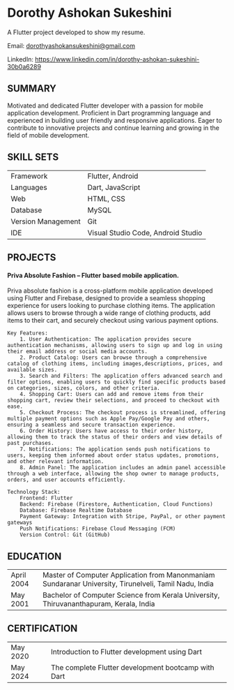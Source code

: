 # Dorothy Ashokan Sukeshini

A Flutter project developed to show my resume.

Email: dorothyashokansukeshini@gmail.com

LinkedIn: https://www.linkedin.com/in/dorothy-ashokan-sukeshini-30b0a6289

## SUMMARY
Motivated and dedicated Flutter developer with a passion for mobile application development. Proficient in Dart programming language and experienced in building user friendly and responsive applications. Eager to contribute to innovative projects and continue learning and growing in the field of mobile development.

## SKILL SETS
|  |  |
|------|-----|
| Framework | Flutter, Android |
| Languages | Dart, JavaScript |
| Web | HTML, CSS |
| Database | MySQL |
| Version Management | Git |
| IDE | Visual Studio Code, Android Studio |

## PROJECTS
#### Priva Absolute Fashion – Flutter based mobile application.
Priva absolute fashion is a cross-platform mobile application developed using Flutter and Firebase, designed to provide a seamless shopping experience for users looking to purchase clothing items. The application allows users to browse through a wide range of clothing products, add items to their cart, and securely checkout using various payment options.

    Key Features:
        1. User Authentication: The application provides secure authentication mechanisms, allowing users to sign up and log in using their email address or social media accounts.
        2. Product Catalog: Users can browse through a comprehensive catalog of clothing items, including images,descriptions, prices, and available sizes.
        3. Search and Filters: The application offers advanced search and filter options, enabling users to quickly find specific products based on categories, sizes, colors, and other criteria.
        4. Shopping Cart: Users can add and remove items from their shopping cart, review their selections, and proceed to checkout with ease.
        5. Checkout Process: The checkout process is streamlined, offering multiple payment options such as Apple Pay/Google Pay and others, ensuring a seamless and secure transaction experience.
        6. Order History: Users have access to their order history, allowing them to track the status of their orders and view details of past purchases.
        7. Notifications: The application sends push notifications to users, keeping them informed about order status updates, promotions, and other relevant information.
        8. Admin Panel: The application includes an admin panel accessible through a web interface, allowing the shop owner to manage products, orders, and user accounts efficiently.
    
    Technology Stack:
        Frontend: Flutter
        Backend: Firebase (Firestore, Authentication, Cloud Functions)
        Database: Firebase Realtime Database
        Payment Gateway: Integration with Stripe, PayPal, or other payment gateways
        Push Notifications: Firebase Cloud Messaging (FCM)
        Version Control: Git (GitHub)
## EDUCATION
|  |  |
|--|--|
| April 2004 | Master of Computer Application from Manonmaniam Sundaranar University, Tirunelveli, Tamil Nadu, India |
| May 2001 | Bachelor of Computer Science from Kerala University, Thiruvananthapuram, Kerala, India |
## CERTIFICATION
|  |  |
|--|--|
| May 2020 | Introduction to Flutter development using Dart |
| May 2024 | The complete Flutter development bootcamp with Dart |


